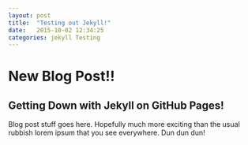 ```yaml
---
layout: post
title:  "Testing out Jekyll!"
date:   2015-10-02 12:34:25
categories: jekyll Testing
---
```


# New Blog Post!!

## Getting Down with Jekyll on GitHub Pages!

Blog post stuff goes here. Hopefully much more exciting than the usual rubbish lorem ipsum that you see everywhere. Dun dun dun!
